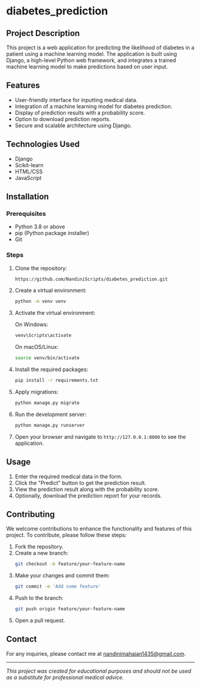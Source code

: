 # diabetes_prediction

## Project Description
This project is a web application for predicting the likelihood of diabetes in a patient using a machine learning model. The application is built using Django, a high-level Python web framework, and integrates a trained machine learning model to make predictions based on user input.

## Features
- User-friendly interface for inputting medical data.
- Integration of a machine learning model for diabetes prediction.
- Display of prediction results with a probability score.
- Option to download prediction reports.
- Secure and scalable architecture using Django.

## Technologies Used
- Django
- Scikit-learn
- HTML/CSS
- JavaScript


## Installation

### Prerequisites
- Python 3.8 or above
- pip (Python package installer)
- Git

### Steps
1. Clone the repository:
    ```bash
   https://github.com/NandiniScripts/diabetes_prediction.git
    ```

2. Create a virtual environment:
    ```bash
    python -m venv venv
    ```

3. Activate the virtual environment:

    On Windows:
    ```bash
    venv\Scripts\activate
    ```

    On macOS/Linux:
    ```bash
    source venv/bin/activate
    ```

4. Install the required packages:
    ```bash
    pip install -r requirements.txt
    ```

5. Apply migrations:
    ```bash
    python manage.py migrate
    ```

6. Run the development server:
    ```bash
    python manage.py runserver
    ```

7. Open your browser and navigate to `http://127.0.0.1:8000` to see the application.

## Usage
1. Enter the required medical data in the form.
2. Click the "Predict" button to get the prediction result.
3. View the prediction result along with the probability score.
4. Optionally, download the prediction report for your records.

## Contributing
We welcome contributions to enhance the functionality and features of this project. To contribute, please follow these steps:

1. Fork the repository.
2. Create a new branch:
    ```bash
    git checkout -b feature/your-feature-name
    ```
3. Make your changes and commit them:
    ```bash
    git commit -m 'Add some feature'
    ```
4. Push to the branch:
    ```bash
    git push origin feature/your-feature-name
    ```
5. Open a pull request.


## Contact
For any inquiries, please contact me at nandinimahajan1435@gmail.com.

---

*This project was created for educational purposes and should not be used as a substitute for professional medical advice.*
